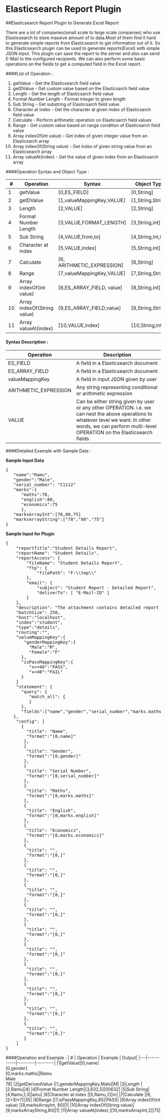 # Elasticsearch Report Plugin
##Elasticsearch Report Plugin to Generate Excel Report

There are a lot of companies(small scale to large scale companies) who use Elasticsearch to store massive amount of to data.Most of them find it hard to generate simple reports from Elasticsearch to get information out of it.  So this Elasticsearch plugin can be used to generate reports(Excel) with simple JSON input. This plugin can save the report to the server and also can send E-Mail to the configured recipients. We can also perform some basic operations on the fields to get a computed field in the Excel report.

####List of Operation : 

1. getValue -  Get the Elasticsearch field value
2. getDValue - Get custom value based on the Elasticsarch field value
3. Length - Get the length of Elasticsarch field value
4. Format Number Length - Format integer to given length
5. Sub String - Get substring of Elasticsarch field value
6. Character at index - Get the character at given index of Elasticsarch field value
7. Calculate - Perform arithmetic operation on Elasticsarch field values
8. Range - Get custom value based on range condition of Elasticsarch field value
9. Array indexOf(int value) - Get index of given integer value from an Elasticsarch array
10. Array indexOf(String value) - Get index of given string value from an Elasticsearch array 
11. Array valueAt(index) - Get the value of given index from an Elasticsarch array


####Operation Syntax and Object Type : 

| # | Operation | Syntax | Object Type |
|---|-----------|---------|------------|
|1|getValue|[0,ES_FIELD]|[0,String]|
|2|getDValue |[1,valueMappingKey,VALUE]|[1,String,String]|
|3|Length |[2,VALUE]|[2,String]|
|4|Format Number Length|[3,VALUE,FORMAT_LENGTH]|[3,String,int]|
|5|Sub String|[4,VALUE,from,to]|[4,String,int,int]|
|6|Character at index |[5,VALUE,index]|[5,String,int]|
|7|Calculate |[6, ARITHMETIC_EXPRESSION]|[6,String]|
|8|Range |[7,valueMappingKey,VALUE]|[7,String,String]|
|9|Array indexOf(int value) |[8,ES_ARRAY_FIELD, value]|[8,String,int]|
|10|Array indexOf(String value)|[9,ES_ARRAY_FIELD,value]|[9,String,String]|
|11|Array valueAt(index) |[10,VALUE,index]|[10,String,int]|

#### Syntax Description :
|Operation | Description|
|---|-----------|
|ES_FIELD| A field in a Elasticsearch document|
|ES_ARRAY_FIELD| A field in a Elasticsearch document|
|valueMappingKey| A field in input JSON given by user |
|ARITHMETIC_EXPRESSION| Any string representing conditional or arithmetic expression |
|VALUE| Can be either string given by user or any other OPERATION. i.e. we can nest the above operations to whatever level we want. In other words, we can perform multi-level OPERATION on the Elasticsearch fields |


####Detailed Example with Sample Data :

__Sample Input Data__
<pre>
{
   "name":"Ramu",
   "gender":"Male",
   "serial_number": "C1112"
   "marks":{
      "maths":78,
      "english":80,
      "economics":75
      },
   "marksArrayInt":[78,80,75]
   "marksArrayString":["78","80","75"]
}
</pre>

__Sample Input for Plugin__
<pre>
{
	"reportTitle":"Student Details Report",
	"reportName": "Student Details",
	"reportAccess": {
		"fileName": "Student Details Report",
		"ftp": {
			"filePath": "F:\\tmp\\"
		},
		"email": {
			"subject": "Student Report - Detailed Report",
			"deliverTo": [ "E-Mail-ID" ]
		}
	},
	"description": "The attachment contains detailed report of students.",
	"batchSize": 250,
	"host":"localhost",
	"index":"student",
	"type":"details",
	"routing":"",
	"valueMappingKey":{
	   "genderMappingKey":{
         "Male":"M",
         "Female":"F"
      },
      "isPassMappingKey":{
         "x>=40":"PASS",
         "x<40":"FAIL"
      }
	}
	"statement": {
      "query": {
         "match_all": {
         }
      },
      "fields":["name","gender","serial_number","marks.maths","marks.english","marks.economics","","","","","","","",""]
   },
	"config": [
      {
		"title": "Name",
		"format":"[0,name]"
	   },
	   {
		"title": "Gender",
		"format":"[0,gender]"
	   },
	   {
		"title": "Serial Number",
		"format":"[0,serial_number]"
	   },
	   {
		"title": "Maths",
		"format":"[0,marks.maths]"
	   },
	   {
		"title": "English",
		"format":"[0,marks.english]"
	   },
	   {
		"title": "Economics",
		"format":"[0,marks.economics]"
	   },
	   {
		"title": "",
		"format":"[0,]"
	   },
	   {
		"title": "",
		"format":"[0,]"
	   },
	   {
		"title": "",
		"format":"[0,]"
	   },
	   {
		"title": "",
		"format":"[0,]"
	   },
	   {
		"title": "",
		"format":"[0,]"
	   },
	   {
		"title": "",
		"format":"[0,]"
	   },
	   {
		"title": "",
		"format":"[0,]"
	   },
	   {
		"title": "",
		"format":"[0,]"
	   },
	   {
		"title": "",
		"format":"[0,]"
	   },
	   {
		"title": "",
		"format":"[0,]"
	   }
	]
}
</pre>


####Operation and Example :
| # | Operation | Example | Output|
|---|-----------|---------|---------|
|1|getValue|[0,name]<br>[0,gender]<br>[0,marks.maths]|Ramu<br>Male<br>78|
|2|getDerivedValue |[1,genderMappingKey,Male]|M|
|3|Length |[2,Ramu]|4|
|4|Format Number Length|[3,632,5]|00632|
|5|Sub String|[4,Ramu,1,3]|amu|
|6|Character at index |[5,Ramu,2]|m|
|7|Calculate |[6, (2+3)*7]|35|
|8|Range |[7,isPassMappingKey,85]|PASS|
|9|Array indexOf(int value) |[8,marksArrayInt, 80]|1|
|10|Array indexOf(String value)|[9,marksArrayString,80]|1|
|11|Array valueAt(index) |[10,marksArrayInt,2]|75|




